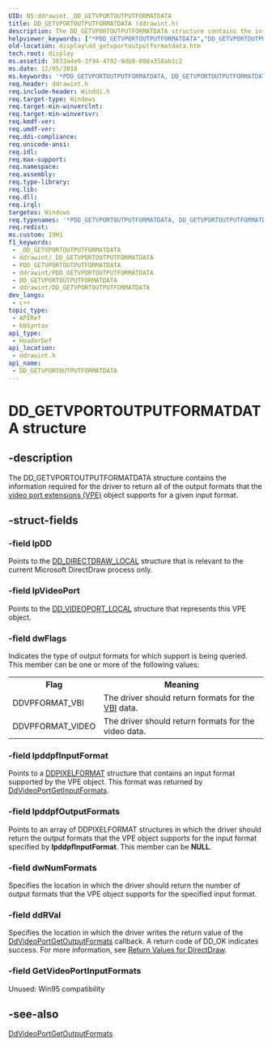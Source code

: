 ```yaml
---
UID: NS:ddrawint._DD_GETVPORTOUTPUTFORMATDATA
title: DD_GETVPORTOUTPUTFORMATDATA (ddrawint.h)
description: The DD_GETVPORTOUTPUTFORMATDATA structure contains the information required for the driver to return all of the output formats that the video port extensions (VPE) object supports for a given input format.
helpviewer_keywords: ["*PDD_GETVPORTOUTPUTFORMATDATA","DD_GETVPORTOUTPUTFORMATDATA","DD_GETVPORTOUTPUTFORMATDATA structure [Display Devices]","ddrawint/DD_GETVPORTOUTPUTFORMATDATA","ddstrcts_c8b41b3c-cb15-46d2-aa72-f59301276ffe.xml","display.dd_getvportoutputformatdata"]
old-location: display\dd_getvportoutputformatdata.htm
tech.root: display
ms.assetid: 3033a4e9-3f94-4702-9db8-098a358ab1c2
ms.date: 12/05/2018
ms.keywords: '*PDD_GETVPORTOUTPUTFORMATDATA, DD_GETVPORTOUTPUTFORMATDATA, DD_GETVPORTOUTPUTFORMATDATA structure [Display Devices], ddrawint/DD_GETVPORTOUTPUTFORMATDATA, ddstrcts_c8b41b3c-cb15-46d2-aa72-f59301276ffe.xml, display.dd_getvportoutputformatdata'
req.header: ddrawint.h
req.include-header: Winddi.h
req.target-type: Windows
req.target-min-winverclnt: 
req.target-min-winversvr: 
req.kmdf-ver: 
req.umdf-ver: 
req.ddi-compliance: 
req.unicode-ansi: 
req.idl: 
req.max-support: 
req.namespace: 
req.assembly: 
req.type-library: 
req.lib: 
req.dll: 
req.irql: 
targetos: Windows
req.typenames: '*PDD_GETVPORTOUTPUTFORMATDATA, DD_GETVPORTOUTPUTFORMATDATA'
req.redist: 
ms.custom: 19H1
f1_keywords:
 - _DD_GETVPORTOUTPUTFORMATDATA
 - ddrawint/_DD_GETVPORTOUTPUTFORMATDATA
 - PDD_GETVPORTOUTPUTFORMATDATA
 - ddrawint/PDD_GETVPORTOUTPUTFORMATDATA
 - DD_GETVPORTOUTPUTFORMATDATA
 - ddrawint/DD_GETVPORTOUTPUTFORMATDATA
dev_langs:
 - c++
topic_type:
 - APIRef
 - kbSyntax
api_type:
 - HeaderDef
api_location:
 - ddrawint.h
api_name:
 - DD_GETVPORTOUTPUTFORMATDATA
---
```


# DD_GETVPORTOUTPUTFORMATDATA structure


## -description

The DD_GETVPORTOUTPUTFORMATDATA structure contains the information required for the driver to return all of the output formats that the <a href="https://docs.microsoft.com/windows-hardware/drivers/">video port extensions (VPE)</a> object supports for a given input format.

## -struct-fields

### -field lpDD

Points to the <a href="https://docs.microsoft.com/windows/desktop/api/ddrawint/ns-ddrawint-dd_directdraw_local">DD_DIRECTDRAW_LOCAL</a> structure that is relevant to the current Microsoft DirectDraw process only.

### -field lpVideoPort

Points to the <a href="https://docs.microsoft.com/windows/desktop/api/ddrawint/ns-ddrawint-dd_videoport_local">DD_VIDEOPORT_LOCAL</a> structure that represents this VPE object.

### -field dwFlags

Indicates the type of output formats for which support is being queried. This member can be one or more of the following values:

<table>
<tr>
<th>Flag</th>
<th>Meaning</th>
</tr>
<tr>
<td>
DDVPFORMAT_VBI

</td>
<td>
The driver should return formats for the <a href="https://docs.microsoft.com/windows-hardware/drivers/">VBI</a> data.

</td>
</tr>
<tr>
<td>
DDVPFORMAT_VIDEO

</td>
<td>
The driver should return formats for the video data.

</td>
</tr>
</table>

### -field lpddpfInputFormat

Points to a <a href="https://docs.microsoft.com/windows-hardware/drivers/ddi/content/ksmedia/ns-ksmedia-_ddpixelformat">DDPIXELFORMAT</a> structure that contains an input format supported by the VPE object. This format was returned by <a href="https://docs.microsoft.com/windows/desktop/api/ddrawint/nc-ddrawint-pdd_vportcb_getinputformats">DdVideoPortGetInputFormats</a>.

### -field lpddpfOutputFormats

Points to an array of DDPIXELFORMAT structures in which the driver should return the output formats that the VPE object supports for the input format specified by <b>lpddpfInputFormat</b>. This member can be <b>NULL</b>.

### -field dwNumFormats

Specifies the location in which the driver should return the number of output formats that the VPE object supports for the specified input format.

### -field ddRVal

Specifies the location in which the driver writes the return value of the <a href="https://docs.microsoft.com/windows/desktop/api/ddrawint/nc-ddrawint-pdd_vportcb_getoutputformats">DdVideoPortGetOutputFormats</a> callback. A return code of DD_OK indicates success. For more information, see <a href="https://docs.microsoft.com/windows-hardware/drivers/display/return-values-for-directdraw">Return Values for DirectDraw</a>.

### -field GetVideoPortInputFormats

Unused: Win95 compatibility

## -see-also

<a href="https://docs.microsoft.com/windows/desktop/api/ddrawint/nc-ddrawint-pdd_vportcb_getoutputformats">DdVideoPortGetOutputFormats</a>

